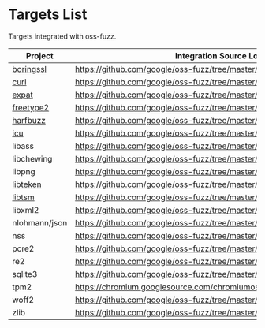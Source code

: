 # Targets List

Targets integrated with oss-fuzz.

| Project | Integration Source Location |
| ------------ | --------------- |
| [boringssl](https://boringssl.googlesource.com/boringssl/) | https://github.com/google/oss-fuzz/tree/master/boringssl |
| [curl](https://curl.haxx.se/) | https://github.com/google/oss-fuzz/tree/master/curl |
| [expat](http://expat.sourceforge.net/) | https://github.com/google/oss-fuzz/tree/master/expat |
| [freetype2](https://www.freetype.org/) | https://github.com/google/oss-fuzz/tree/master/freetype2 |
| [harfbuzz](http://www.harfbuzz.org/) | https://github.com/google/oss-fuzz/tree/master/harfbuzz |
| [icu](http://site.icu-project.org/) | https://github.com/google/oss-fuzz/tree/master/icu |
| libass | https://github.com/google/oss-fuzz/tree/master/libass |
| libchewing | https://github.com/google/oss-fuzz/tree/master/libchewing |
| libpng | https://github.com/google/oss-fuzz/tree/master/libpng |
| [libteken](http://80386.nl/projects/libteken/) | https://github.com/google/oss-fuzz/tree/master/libtsm |
| [libtsm](https://www.freedesktop.org/wiki/Software/kmscon/libtsm/) | https://github.com/google/oss-fuzz/tree/master/libtsm |
| libxml2 | https://github.com/google/oss-fuzz/tree/master/libxml2 |
| nlohmann/json | https://github.com/google/oss-fuzz/tree/master/json |
| nss | https://github.com/google/oss-fuzz/tree/master/nss |
| pcre2 | https://github.com/google/oss-fuzz/tree/master/pcre2 |
| re2 | https://github.com/google/oss-fuzz/tree/master/re2 |
| sqlite3 | https://github.com/google/oss-fuzz/tree/master/sqlite3 | 
| tpm2 | https://chromium.googlesource.com/chromiumos/third_party/tpm2/+/master/fuzz/ |
| woff2 | https://github.com/google/oss-fuzz/tree/master/woff2 |
| zlib | https://github.com/google/oss-fuzz/tree/master/zlib |
